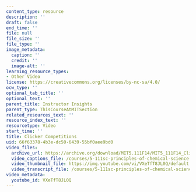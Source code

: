```yaml
---
content_type: resource
description: ''
draft: false
end_time: ''
file: null
file_size: ''
file_type: ''
image_metadata:
  caption: ''
  credit: ''
  image-alt: ''
learning_resource_types:
- Other Video
license: https://creativecommons.org/licenses/by-nc-sa/4.0/
ocw_type: ''
optional_tab_title: ''
optional_text: ''
parent_title: Instructor Insights
parent_type: ThisCourseAtMITSection
related_resources_text: ''
resource_index_text: ''
resourcetype: Video
start_time: ''
title: Clicker Competitions
uid: 66f63378-4b3e-dc50-6439-55bf0aee9bd0
video_files:
  archive_url: https://archive.org/download/MIT5.111F14/MIT5_111F14_Clickers_300k.mp4
  video_captions_file: /courses/5-111sc-principles-of-chemical-science-fall-2014/d915a72260aa54978ce667b3e4631a5d_VXeTfT8JL0Q.vtt
  video_thumbnail_file: https://img.youtube.com/vi/VXeTfT8JL0Q/default.jpg
  video_transcript_file: /courses/5-111sc-principles-of-chemical-science-fall-2014/8e2af77fd7eb8f06a3a837d62ab7ef93_VXeTfT8JL0Q.pdf
video_metadata:
  youtube_id: VXeTfT8JL0Q
---
```

